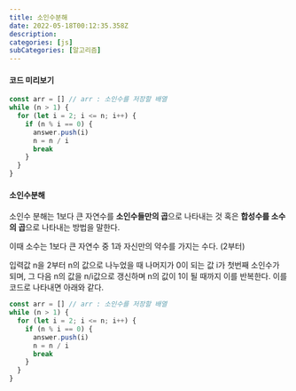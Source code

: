 ```yaml
---
title: 소인수분해
date: 2022-05-18T00:12:35.358Z
description:
categories: [js]
subCategories: [알고리즘]
---
```


#### 코드 미리보기

```js
const arr = [] // arr : 소인수를 저장할 배열
while (n > 1) {
  for (let i = 2; i <= n; i++) {
    if (n % i == 0) {
      answer.push(i)
      n = n / i
      break
    }
  }
}
```

#### 소인수분해

소인수 분해는 1보다 큰 자연수를 **소인수들만의 곱**으로 나타내는 것 혹은 **합성수를 소수의 곱**으로 나타내는 방법을 말한다.

이때 소수는 1보다 큰 자연수 중 1과 자신만의 약수를 가지는 수다. (2부터)

입력값 n을 2부터 n의 값으로 나누었을 때 나머지가 0이 되는 값 i가 첫번째 소인수가 되며, 그 다음 n의 값을 n/i값으로 갱신하며 n의 값이 1이 될 때까지 이를 반복한다. 이를 코드로 나타내면 아래와 같다.

```js
const arr = [] // arr : 소인수를 저장할 배열
while (n > 1) {
  for (let i = 2; i <= n; i++) {
    if (n % i == 0) {
      answer.push(i)
      n = n / i
      break
    }
  }
}
```
